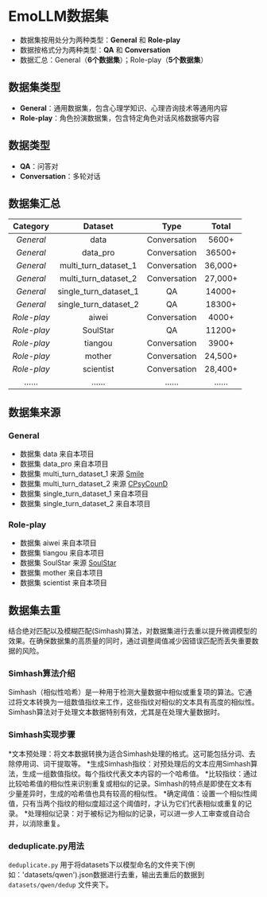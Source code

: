# EmoLLM数据集

* 数据集按用处分为两种类型：**General** 和 **Role-play**
* 数据按格式分为两种类型：**QA** 和 **Conversation**
* 数据汇总：General（**6个数据集**）；Role-play（**5个数据集**）

## 数据集类型

* **General**：通用数据集，包含心理学知识、心理咨询技术等通用内容
* **Role-play**：角色扮演数据集，包含特定角色对话风格数据等内容

## 数据类型

* **QA**：问答对
* **Conversation**：多轮对话

## 数据集汇总

|   Category  |        Dataset        |     Type     |  Total  |
| :---------: | :-------------------: | :----------: | :-----: |
|  *General*  |         data          | Conversation |  5600+  |
|  *General*  |       data_pro        | Conversation | 36500+  |
|  *General*  | multi_turn_dataset_1  | Conversation | 36,000+ |
|  *General*  | multi_turn_dataset_2  | Conversation | 27,000+ |
|  *General*  | single_turn_dataset_1 |      QA      | 14000+  |
|  *General*  | single_turn_dataset_2 |      QA      | 18300+  |
| *Role-play* |         aiwei         | Conversation |  4000+  |
| *Role-play* |       SoulStar        |      QA      | 11200+  |
| *Role-play* |        tiangou        | Conversation |  3900+  |
| *Role-play* |        mother         | Conversation | 24,500+ |
| *Role-play* |       scientist       | Conversation | 28,400+ |
|     ……      |          ……           |      ……      |   ……    |

## 数据集来源

### **General**

* 数据集 data 来自本项目
* 数据集 data_pro 来自本项目
* 数据集 multi_turn_dataset_1 来源 [Smile](https://github.com/qiuhuachuan/smile)
* 数据集 multi_turn_dataset_2 来源 [CPsyCounD](https://github.com/CAS-SIAT-XinHai/CPsyCoun)
* 数据集 single_turn_dataset_1 来自本项目
* 数据集 single_turn_dataset_2 来自本项目

### **Role-play**

* 数据集 aiwei 来自本项目
* 数据集 tiangou 来自本项目
* 数据集 SoulStar 来源 [SoulStar](https://github.com/Nobody-ML/SoulStar)
* 数据集 mother 来自本项目
* 数据集 scientist 来自本项目

## 数据集去重

结合绝对匹配以及模糊匹配(Simhash)算法，对数据集进行去重以提升微调模型的效果。在确保数据集的高质量的同时，通过调整阈值减少因错误匹配而丢失重要数据的风险。

### **Simhash算法介绍**

Simhash（相似性哈希）是一种用于检测大量数据中相似或重复项的算法。它通过将文本转换为一组数值指纹来工作，这些指纹对相似的文本具有高度的相似性。Simhash算法对于处理文本数据特别有效，尤其是在处理大量数据时。

### **Simhash实现步骤**

*文本预处理：将文本数据转换为适合Simhash处理的格式。这可能包括分词、去除停用词、词干提取等。
*生成Simhash指纹：对预处理后的文本应用Simhash算法，生成一组数值指纹。每个指纹代表文本内容的一个哈希值。
*比较指纹：通过比较哈希值的相似性来识别重复或相似的记录。Simhash的特点是即使在文本有少量差异时，生成的哈希值也具有较高的相似性。
*确定阈值：设置一个相似性阈值，只有当两个指纹的相似度超过这个阈值时，才认为它们代表相似或重复的记录。
*处理相似记录：对于被标记为相似的记录，可以进一步人工审查或自动合并，以消除重复。

### deduplicate.py用法

`deduplicate.py` 用于将datasets下以模型命名的文件夹下(例如：'datasets/qwen').json数据进行去重，输出去重后的数据到 `datasets/qwen/dedup` 文件夹下。
